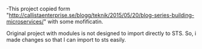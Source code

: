 -This project copied form "http://callistaenterprise.se/blogg/teknik/2015/05/20/blog-series-building-microservices/" with some mofificatin.

Original project with modules is not designed to import directly to STS. So, i made changes so that I can import to sts easily.
